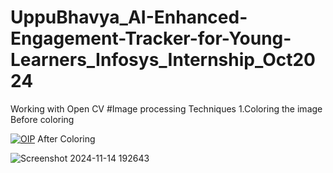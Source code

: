 # UppuBhavya_AI-Enhanced-Engagement-Tracker-for-Young-Learners_Infosys_Internship_Oct2024
Working with Open CV
#Image processing Techniques
1.Coloring the image
Before coloring


[![OIP](https://github.com/user-attachments/assets/c048fe26-a160-4b6a-8a1e-aa3517c4347c)](https://github.com/Bhavya26hub/UppuBhavya_AI-Enhanced-Engagement-Tracker-for-Young-Learners_Infosys_Internship_Oct2024/issues/1#issue-2658970135)
After Coloring


![Screenshot 2024-11-14 192643](https://github.com/user-attachments/assets/fcfa1d27-af26-4c0d-bfbf-2a78e23cf622)





